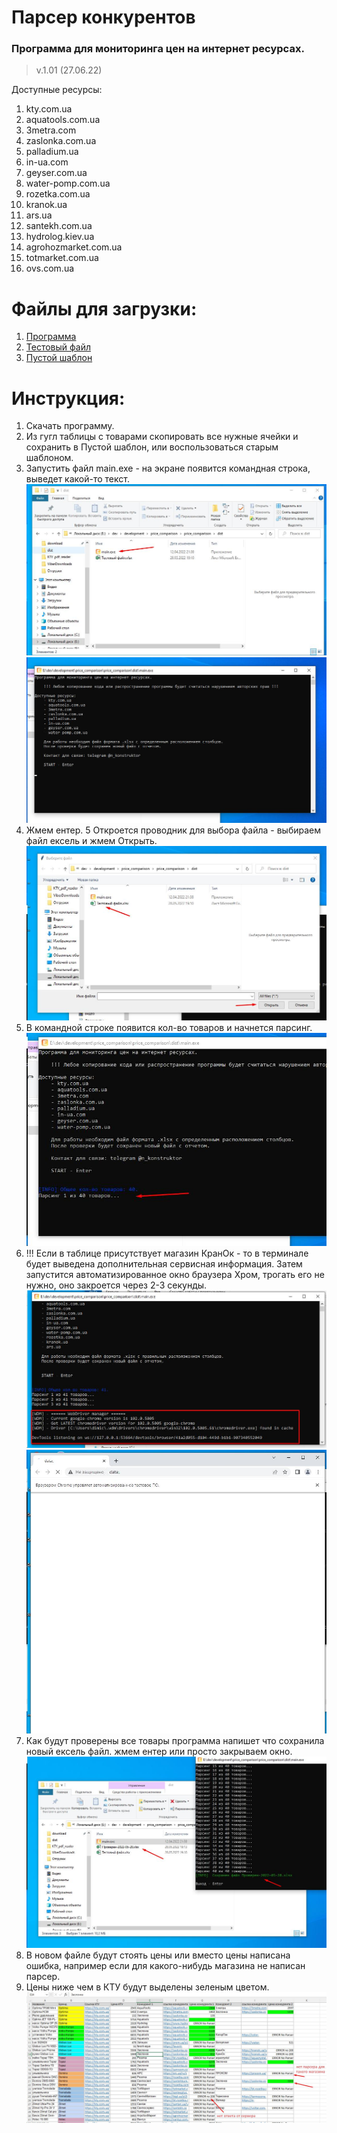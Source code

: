 # Парсер конкурентов
### Программа для мониторинга цен на интернет ресурсах.
>v.1.01 (27.06.22)

Доступные ресурсы:
1. kty.com.ua
2. aquatools.com.ua
3. 3metra.com
4. zaslonka.com.ua
5. palladium.ua
6. in-ua.com
7. geyser.com.ua
8. water-pomp.com.ua
9. rozetka.com.ua
10. kranok.ua
11. ars.ua
12. santekh.com.ua
13. hydrolog.kiev.ua
14. agrohozmarket.com.ua
15. totmarket.com.ua
16. ovs.com.ua

# Файлы для загрузки:
1. [Программа](src/download/main.exe)
2. [Тестовый файл](src/download/Тестовый%20файл.xlsx)
2. [Пустой шаблон](src/download/Пустой%20шаблон.xlsx)


# Инструкция:
1. Скачать программу.
2. Из гугл таблицы с товарами скопировать все нужные ячейки и сохранить в Пустой шаблон, 
или воспользоваться старым шаблоном.
3. Запустить файл main.exe - на экране появится командная строка, выведет какой-то текст.
    ![Запустить программу](src/images/1.jpg)
    ![Запуск терминала и информациооного окна](src/images/2.jpg)
4. Жмем ентер.
5 Откроется проводник для выбора файла - выбираем файл ексель и жмем Открыть.
    ![Запустить программу](src/images/3.jpg)
6. В командной строке появится кол-во товаров и начнется парсинг.
    ![Запустить программу](src/images/4.jpg)
7. !!! Если в таблице присутствует магазин КранОк - то в терминале будет выведена дополнительная сервисная информация. 
Затем запустится автоматизированное окно браузера Хром, трогать его не нужно, оно закроется через 2-3 секунды.
    ![Запустить программу](src/images/5.jpg)
    ![Запустить программу](src/images/6.jpg)
8. Как будут проверены все товары программа напишет что сохранила новый ексель файл. жмем ентер или просто закрываем окно.
    ![Запустить программу](src/images/7.jpg)
9. В новом файле будут стоять цены или вместо цены написана ошибка, например если для какого-нибудь магазина не написан парсер.
10. Цены ниже чем в КТУ будут выделены зеленым цветом.
    ![Запустить программу](src/images/8.jpg)
